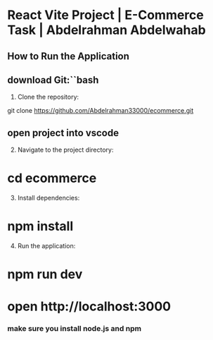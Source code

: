 # React Vite Project | E-Commerce Task | Abdelrahman Abdelwahab

## How to Run the Application
## download  Git:``bash
1. Clone the repository:

git clone https://github.com/Abdelrahman33000/ecommerce.git

## open project into vscode 
2. Navigate to the project directory:
 
 # cd ecommerce

3. Install dependencies:

# npm install

4. Run the application:

# npm run dev 


# open   http://localhost:3000

### make sure you install node.js and npm 






